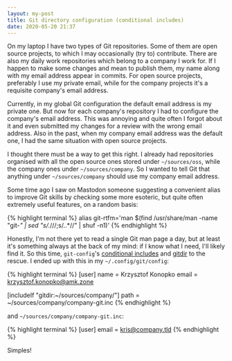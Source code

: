 ```yaml
---
layout: my-post
title: Git directory configuration (conditional includes)
date: 2020-05-20 21:37
---
```


On my laptop I have two types of Git repositories.  Some of them are open source projects, to which I may occasionally (try to) contribute.  There are also my daily work repositories which belong to a company I work for.  If I happen to make some changes and mean to publish them, my name along with my email address appear in commits.  For open source projects, preferably I use my private email, while for the company projects it's a requisite company's email address.

Currently, in my global Git configuration the default email address is my private one.  But now for each company's repository I had to configure the company's email address.  This was annoying and quite often I forgot about it and even submitted my changes for a review with the wrong email address.  Also in the past, when my company email address was the default one, I had the same situation with open source projects.

I thought there must be a way to get this right.  I already had repositories organised with all the open source ones stored under `~/sources/oss`, while the company ones under `~/sources/company`.  So I wanted to tell Git that anything under `~/sources/company` should use my company email address.

Some time ago I saw on Mastodon someone suggesting a convenient alias to improve Git skills by checking some more esoteric, but quite often extremely useful features, on a random basis:

{% highlight terminal %}
alias git-rtfm='man $(find /usr/share/man -name "git-*" | sed "s/.*\///;s/\..*//" | shuf -n1)'
{% endhighlight %}

Honestly, I'm not there yet to read a single Git man page a day, but at least it's something always at the back of my mind:  if I know what I need, I'll likely find it.  So this time, `git-config`'s [conditional includes](https://git-scm.com/docs/git-config#_conditional_includes) and [gitdir](https://git-scm.com/docs/git-config#Documentation/git-config.txt-codegitdircode) to the rescue.  I ended up with this in my `~/.config/git/config`:

{% highlight terminal %}
[user]
	name = Krzysztof Konopko
	email = krzysztof.konopko@amk.zone

[includeIf "gitdir:~/sources/company/"]
	path = ~/sources/company/company-git.inc
{% endhighlight %}

and `~/sources/company/company-git.inc`:

{% highlight terminal %}
[user]
	email = kris@company.tld
{% endhighlight %}

Simples!